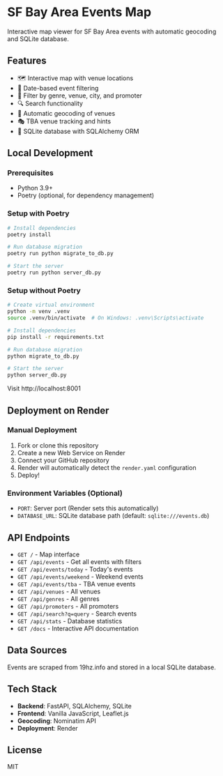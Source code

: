 # SF Bay Area Events Map

Interactive map viewer for SF Bay Area events with automatic geocoding and SQLite database.

## Features

- 🗺️ Interactive map with venue locations
- 📅 Date-based event filtering
- 🎵 Filter by genre, venue, city, and promoter
- 🔍 Search functionality
- 📍 Automatic geocoding of venues
- 🎭 TBA venue tracking and hints
- 💾 SQLite database with SQLAlchemy ORM

## Local Development

### Prerequisites
- Python 3.9+
- Poetry (optional, for dependency management)

### Setup with Poetry
```bash
# Install dependencies
poetry install

# Run database migration
poetry run python migrate_to_db.py

# Start the server
poetry run python server_db.py
```

### Setup without Poetry
```bash
# Create virtual environment
python -m venv .venv
source .venv/bin/activate  # On Windows: .venv\Scripts\activate

# Install dependencies
pip install -r requirements.txt

# Run database migration
python migrate_to_db.py

# Start the server
python server_db.py
```

Visit http://localhost:8001

## Deployment on Render

### Manual Deployment

1. Fork or clone this repository
2. Create a new Web Service on Render
3. Connect your GitHub repository
4. Render will automatically detect the `render.yaml` configuration
5. Deploy!

### Environment Variables (Optional)
- `PORT`: Server port (Render sets this automatically)
- `DATABASE_URL`: SQLite database path (default: `sqlite:///events.db`)

## API Endpoints

- `GET /` - Map interface
- `GET /api/events` - Get all events with filters
- `GET /api/events/today` - Today's events
- `GET /api/events/weekend` - Weekend events
- `GET /api/events/tba` - TBA venue events
- `GET /api/venues` - All venues
- `GET /api/genres` - All genres
- `GET /api/promoters` - All promoters
- `GET /api/search?q=query` - Search events
- `GET /api/stats` - Database statistics
- `GET /docs` - Interactive API documentation

## Data Sources

Events are scraped from 19hz.info and stored in a local SQLite database.

## Tech Stack

- **Backend**: FastAPI, SQLAlchemy, SQLite
- **Frontend**: Vanilla JavaScript, Leaflet.js
- **Geocoding**: Nominatim API
- **Deployment**: Render

## License

MIT
